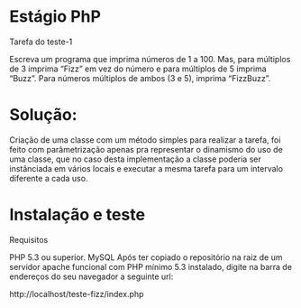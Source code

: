 # Estágio PhP
Tarefa do teste-1

Escreva um programa que imprima números de 1 a 100. Mas, para múltiplos de 3 imprima “Fizz” em vez do número e para múltiplos de 5 imprima “Buzz”. Para números múltiplos de ambos (3 e 5), imprima “FizzBuzz”.

# Solução:

Criação de uma classe com um método simples para realizar a tarefa, foi feito com parâmetrização apenas pra representar o dinamismo do uso de uma classe, que no caso desta implementação a classe poderia ser instânciada em vários locais e executar a mesma tarefa para um intervalo diferente a cada uso.

# Instalação e teste

Requisitos

PHP 5.3 ou superior.
MySQL
Após ter copiado o repositório na raiz de um servidor apache funcional com PHP mínimo 5.3 instalado, digite na barra de endereços do seu navegador a seguinte url:

http://localhost/teste-fizz/index.php
